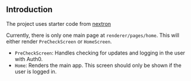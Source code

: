 ## Introduction

The project uses starter code from [nextron](https://github.com/saltyshiomix/nextron)

Currently, there is only one main page at `renderer/pages/home`. This will either render `PreCheckScreen` or `HomeScreen`.

- `PreCheckScreen`: Handles checking for updates and logging in the user with Auth0.
- `Home`: Renders the main app. This screen should only be shown if the user is logged in.

